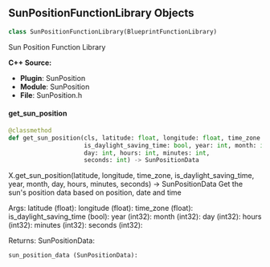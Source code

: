 ## SunPositionFunctionLibrary Objects

```python
class SunPositionFunctionLibrary(BlueprintFunctionLibrary)
```

Sun Position Function Library

**C++ Source:**

- **Plugin**: SunPosition
- **Module**: SunPosition
- **File**: SunPosition.h

<a id="unreal.SunPositionFunctionLibrary.get_sun_position"></a>

#### get_sun_position

```python
@classmethod
def get_sun_position(cls, latitude: float, longitude: float, time_zone: float,
                     is_daylight_saving_time: bool, year: int, month: int,
                     day: int, hours: int, minutes: int,
                     seconds: int) -> SunPositionData
```

X.get_sun_position(latitude, longitude, time_zone, is_daylight_saving_time, year, month, day, hours, minutes, seconds) -> SunPositionData
Get the sun's position data based on position, date and time

Args:
    latitude (float): 
    longitude (float): 
    time_zone (float): 
    is_daylight_saving_time (bool): 
    year (int32): 
    month (int32): 
    day (int32): 
    hours (int32): 
    minutes (int32): 
    seconds (int32): 

Returns:
    SunPositionData: 

    sun_position_data (SunPositionData):

<a id="unreal.WaveTableBankFactory"></a>